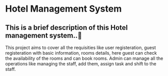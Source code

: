 # Hotel Management System

<h2>This is a brief description of this Hotel management system..🚀</h2>
<p>This project aims to cover all the requisities like user registeration, guest registeration with basic information,
rooms details, here guest can check the availability of the rooms and can book rooms. Admin can manage all the operations like managing the staff, add them, assign task and shift to the staff.</p> 
